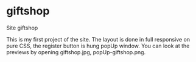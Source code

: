 # giftshop
Site giftshop

This is my first project of the site.
The layout is done in full responsive on pure CSS,
the register button is hung popUp window.
You can look at the previews by opening giftshop.jpg, popUp-giftshop.png.
